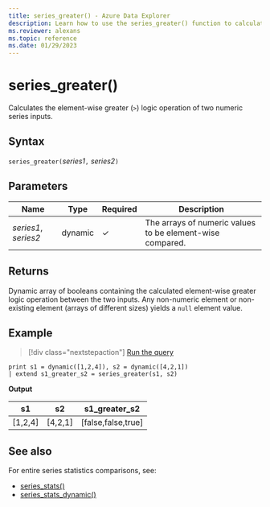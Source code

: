 ```yaml
---
title: series_greater() - Azure Data Explorer
description: Learn how to use the series_greater() function to calculate the element-wise greater (`>`) logic operation of two numeric series inputs.
ms.reviewer: alexans
ms.topic: reference
ms.date: 01/29/2023
---
```

# series_greater()

Calculates the element-wise greater (`>`) logic operation of two numeric series inputs.

## Syntax

`series_greater(`*series1*`,` *series2*`)`

## Parameters

| Name | Type | Required | Description |
|--|--|--|--|
| *series1*, *series2* | dynamic | &check; | The arrays of numeric values to be element-wise compared.|

## Returns

Dynamic array of booleans containing the calculated element-wise greater logic operation between the two inputs. Any non-numeric element or non-existing element (arrays of different sizes) yields a `null` element value.

## Example

> [!div class="nextstepaction"]
> <a href="https://dataexplorer.azure.com/clusters/help/databases/Samples?query=H4sIAAAAAAAAAysoyswrUSg2VLBVSKnMS8zNTNaINtQx0jGJ1dRRKDZCFjYBChvGanLVKKRWlKTmpQB1xacXpSaWpBbFg1UWpxZlphbDxDSKDUEmaAIAcWLMOWIAAAA=" target="_blank">Run the query</a>

```kusto
print s1 = dynamic([1,2,4]), s2 = dynamic([4,2,1])
| extend s1_greater_s2 = series_greater(s1, s2)
```

**Output**

|s1|s2|s1_greater_s2|
|---|---|---|
|[1,2,4]|[4,2,1]|[false,false,true]|

## See also

For entire series statistics comparisons, see:

* [series_stats()](series-statsfunction.md)
* [series_stats_dynamic()](series-stats-dynamicfunction.md)
